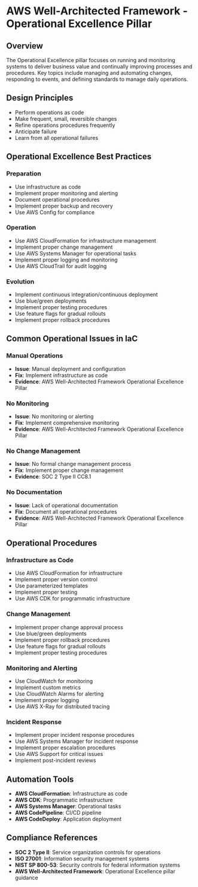 # AWS Well-Architected Framework - Operational Excellence Pillar

## Overview
The Operational Excellence pillar focuses on running and monitoring systems to deliver business value and continually improving processes and procedures. Key topics include managing and automating changes, responding to events, and defining standards to manage daily operations.

## Design Principles
- Perform operations as code
- Make frequent, small, reversible changes
- Refine operations procedures frequently
- Anticipate failure
- Learn from all operational failures

## Operational Excellence Best Practices

### Preparation
- Use infrastructure as code
- Implement proper monitoring and alerting
- Document operational procedures
- Implement proper backup and recovery
- Use AWS Config for compliance

### Operation
- Use AWS CloudFormation for infrastructure management
- Implement proper change management
- Use AWS Systems Manager for operational tasks
- Implement proper logging and monitoring
- Use AWS CloudTrail for audit logging

### Evolution
- Implement continuous integration/continuous deployment
- Use blue/green deployments
- Implement proper testing procedures
- Use feature flags for gradual rollouts
- Implement proper rollback procedures

## Common Operational Issues in IaC

### Manual Operations
- **Issue**: Manual deployment and configuration
- **Fix**: Implement infrastructure as code
- **Evidence**: AWS Well-Architected Framework Operational Excellence Pillar

### No Monitoring
- **Issue**: No monitoring or alerting
- **Fix**: Implement comprehensive monitoring
- **Evidence**: AWS Well-Architected Framework Operational Excellence Pillar

### No Change Management
- **Issue**: No formal change management process
- **Fix**: Implement proper change management
- **Evidence**: SOC 2 Type II CC8.1

### No Documentation
- **Issue**: Lack of operational documentation
- **Fix**: Document all operational procedures
- **Evidence**: AWS Well-Architected Framework Operational Excellence Pillar

## Operational Procedures

### Infrastructure as Code
- Use AWS CloudFormation for infrastructure
- Implement proper version control
- Use parameterized templates
- Implement proper testing
- Use AWS CDK for programmatic infrastructure

### Change Management
- Implement proper change approval process
- Use blue/green deployments
- Implement proper rollback procedures
- Use feature flags for gradual rollouts
- Implement proper testing procedures

### Monitoring and Alerting
- Use CloudWatch for monitoring
- Implement custom metrics
- Use CloudWatch Alarms for alerting
- Implement proper logging
- Use AWS X-Ray for distributed tracing

### Incident Response
- Implement proper incident response procedures
- Use AWS Systems Manager for incident response
- Implement proper escalation procedures
- Use AWS Support for critical issues
- Implement post-incident reviews

## Automation Tools
- **AWS CloudFormation**: Infrastructure as code
- **AWS CDK**: Programmatic infrastructure
- **AWS Systems Manager**: Operational tasks
- **AWS CodePipeline**: CI/CD pipeline
- **AWS CodeDeploy**: Application deployment

## Compliance References
- **SOC 2 Type II**: Service organization controls for operations
- **ISO 27001**: Information security management systems
- **NIST SP 800-53**: Security controls for federal information systems
- **AWS Well-Architected Framework**: Operational Excellence pillar guidance

